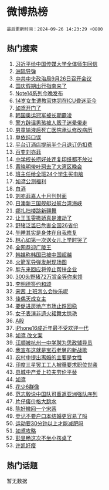 # 微博热榜

`最后更新时间：2024-09-26 14:23:29 +0800`

## 热门搜索

1. [习近平给中国传媒大学全体师生回信](https://m.weibo.cn/search?containerid=100103type%3D1%26t%3D10%26q%3D%23%E4%B9%A0%E8%BF%91%E5%B9%B3%E7%BB%99%E4%B8%AD%E5%9B%BD%E4%BC%A0%E5%AA%92%E5%A4%A7%E5%AD%A6%E5%85%A8%E4%BD%93%E5%B8%88%E7%94%9F%E5%9B%9E%E4%BF%A1%23&stream_entry_id=51&isnewpage=1&extparam=seat%3D1%26q%3D%2523%25E4%25B9%25A0%25E8%25BF%2591%25E5%25B9%25B3%25E7%25BB%2599%25E4%25B8%25AD%25E5%259B%25BD%25E4%25BC%25A0%25E5%25AA%2592%25E5%25A4%25A7%25E5%25AD%25A6%25E5%2585%25A8%25E4%25BD%2593%25E5%25B8%2588%25E7%2594%259F%25E5%259B%259E%25E4%25BF%25A1%2523%26dgr%3D0%26cate%3D10103%26c_type%3D51%26pos%3D0%26filter_type%3Drealtimehot%26stream_entry_id%3D51%26display_time%3D1727331808%26pre_seqid%3D172733180852003065726149)
1. [洲际导弹](https://m.weibo.cn/search?containerid=100103type%3D1%26t%3D10%26q%3D%23%E6%B4%B2%E9%99%85%E5%AF%BC%E5%BC%B9%23&stream_entry_id=31&isnewpage=1&extparam=seat%3D1%26q%3D%2523%25E6%25B4%25B2%25E9%2599%2585%25E5%25AF%25BC%25E5%25BC%25B9%2523%26dgr%3D0%26flag%3D1%26realpos%3D1%26filter_type%3Drealtimehot%26c_type%3D31%26band_rank%3D1%26cate%3D5001%26pos%3D0%26lcate%3D5001%26stream_entry_id%3D31%26display_time%3D1727331808%26pre_seqid%3D172733180852003065726149)
1. [中共中央政治局9月26日召开会议](https://m.weibo.cn/search?containerid=100103type%3D1%26t%3D10%26q%3D%23%E4%B8%AD%E5%85%B1%E4%B8%AD%E5%A4%AE%E6%94%BF%E6%B2%BB%E5%B1%809%E6%9C%8826%E6%97%A5%E5%8F%AC%E5%BC%80%E4%BC%9A%E8%AE%AE%23&stream_entry_id=31&isnewpage=1&extparam=seat%3D1%26q%3D%2523%25E4%25B8%25AD%25E5%2585%25B1%25E4%25B8%25AD%25E5%25A4%25AE%25E6%2594%25BF%25E6%25B2%25BB%25E5%25B1%25809%25E6%259C%258826%25E6%2597%25A5%25E5%258F%25AC%25E5%25BC%2580%25E4%25BC%259A%25E8%25AE%25AE%2523%26dgr%3D0%26flag%3D1%26realpos%3D2%26filter_type%3Drealtimehot%26c_type%3D31%26band_rank%3D2%26cate%3D5001%26pos%3D1%26lcate%3D5001%26stream_entry_id%3D31%26display_time%3D1727331808%26pre_seqid%3D172733180852003065726149)
1. [国庆假期出行指南来了](https://m.weibo.cn/search?containerid=100103type%3D1%26t%3D10%26q%3D%23%E5%9B%BD%E5%BA%86%E5%81%87%E6%9C%9F%E5%87%BA%E8%A1%8C%E6%8C%87%E5%8D%97%E6%9D%A5%E4%BA%86%23&stream_entry_id=31&isnewpage=1&extparam=seat%3D1%26q%3D%2523%25E5%259B%25BD%25E5%25BA%2586%25E5%2581%2587%25E6%259C%259F%25E5%2587%25BA%25E8%25A1%258C%25E6%258C%2587%25E5%258D%2597%25E6%259D%25A5%25E4%25BA%2586%2523%26dgr%3D0%26flag%3D0%26realpos%3D3%26filter_type%3Drealtimehot%26c_type%3D31%26band_rank%3D3%26cate%3D5001%26pos%3D2%26lcate%3D5001%26stream_entry_id%3D31%26display_time%3D1727331808%26pre_seqid%3D172733180852003065726149)
1. [Note14系列今晚发布](https://m.weibo.cn/search?containerid=100103type%3D1%26t%3D10%26q%3D%23Note14%E7%B3%BB%E5%88%97%E4%BB%8A%E6%99%9A%E5%8F%91%E5%B8%83%23&stream_entry_id=31&isnewpage=1&extparam=seat%3D1%26q%3D%2523Note14%25E7%25B3%25BB%25E5%2588%2597%25E4%25BB%258A%25E6%2599%259A%25E5%258F%2591%25E5%25B8%2583%2523%26dgr%3D0%26adid%3D256969%26filter_type%3Drealtimehot%26c_type%3D31%26band_rank%3D4%26topic_ad%3D1%26cate%3D5001%26is_ad_pos%3D1%26pos%3D3%26lcate%3D5001%26stream_entry_id%3D31%26display_time%3D1727331808%26pre_seqid%3D172733180852003065726149)
1. [14岁女生遭教官体罚在ICU昏迷至今](https://m.weibo.cn/search?containerid=100103type%3D1%26t%3D10%26q%3D%2314%E5%B2%81%E5%A5%B3%E7%94%9F%E9%81%AD%E6%95%99%E5%AE%98%E4%BD%93%E7%BD%9A%E5%9C%A8ICU%E6%98%8F%E8%BF%B7%E8%87%B3%E4%BB%8A%23&stream_entry_id=31&isnewpage=1&extparam=seat%3D1%26q%3D%252314%25E5%25B2%2581%25E5%25A5%25B3%25E7%2594%259F%25E9%2581%25AD%25E6%2595%2599%25E5%25AE%2598%25E4%25BD%2593%25E7%25BD%259A%25E5%259C%25A8ICU%25E6%2598%258F%25E8%25BF%25B7%25E8%2587%25B3%25E4%25BB%258A%2523%26dgr%3D0%26flag%3D1%26realpos%3D4%26filter_type%3Drealtimehot%26c_type%3D31%26band_rank%3D4%26cate%3D5001%26pos%3D4%26lcate%3D5001%26stream_entry_id%3D31%26display_time%3D1727331808%26pre_seqid%3D172733180852003065726149)
1. [如鸢开门了](https://m.weibo.cn/search?containerid=100103type%3D1%26t%3D10%26q%3D%23%E5%A6%82%E9%B8%A2%E5%BC%80%E9%97%A8%E4%BA%86%23&stream_entry_id=31&isnewpage=1&extparam=seat%3D1%26q%3D%2523%25E5%25A6%2582%25E9%25B8%25A2%25E5%25BC%2580%25E9%2597%25A8%25E4%25BA%2586%2523%26dgr%3D0%26flag%3D0%26realpos%3D5%26filter_type%3Drealtimehot%26c_type%3D31%26band_rank%3D5%26cate%3D5001%26pos%3D5%26lcate%3D5001%26stream_entry_id%3D31%26display_time%3D1727331808%26pre_seqid%3D172733180852003065726149)
1. [韩国奥运冠军被长期霸凌](https://m.weibo.cn/search?containerid=100103type%3D1%26t%3D10%26q%3D%23%E9%9F%A9%E5%9B%BD%E5%A5%A5%E8%BF%90%E5%86%A0%E5%86%9B%E8%A2%AB%E9%95%BF%E6%9C%9F%E9%9C%B8%E5%87%8C%23&stream_entry_id=31&isnewpage=1&extparam=seat%3D1%26q%3D%2523%25E9%259F%25A9%25E5%259B%25BD%25E5%25A5%25A5%25E8%25BF%2590%25E5%2586%25A0%25E5%2586%259B%25E8%25A2%25AB%25E9%2595%25BF%25E6%259C%259F%25E9%259C%25B8%25E5%2587%258C%2523%26dgr%3D0%26flag%3D2%26realpos%3D6%26filter_type%3Drealtimehot%26c_type%3D31%26band_rank%3D6%26cate%3D5001%26pos%3D6%26lcate%3D5001%26stream_entry_id%3D31%26display_time%3D1727331808%26pre_seqid%3D172733180852003065726149)
1. [警方辟谣男孩被人贩子迷晕带走](https://m.weibo.cn/search?containerid=100103type%3D1%26t%3D10%26q%3D%23%E8%AD%A6%E6%96%B9%E8%BE%9F%E8%B0%A3%E7%94%B7%E5%AD%A9%E8%A2%AB%E4%BA%BA%E8%B4%A9%E5%AD%90%E8%BF%B7%E6%99%95%E5%B8%A6%E8%B5%B0%23&stream_entry_id=31&isnewpage=1&extparam=seat%3D1%26q%3D%2523%25E8%25AD%25A6%25E6%2596%25B9%25E8%25BE%259F%25E8%25B0%25A3%25E7%2594%25B7%25E5%25AD%25A9%25E8%25A2%25AB%25E4%25BA%25BA%25E8%25B4%25A9%25E5%25AD%2590%25E8%25BF%25B7%25E6%2599%2595%25E5%25B8%25A6%25E8%25B5%25B0%2523%26dgr%3D0%26adid%3D256960%26filter_type%3Drealtimehot%26c_type%3D31%26band_rank%3D7%26cate%3D5001%26is_ad_pos%3D1%26pos%3D7%26lcate%3D5001%26stream_entry_id%3D31%26display_time%3D1727331808%26pre_seqid%3D172733180852003065726149)
1. [男童输液后死亡医院承认修改病历](https://m.weibo.cn/search?containerid=100103type%3D1%26t%3D10%26q%3D%23%E7%94%B7%E7%AB%A5%E8%BE%93%E6%B6%B2%E5%90%8E%E6%AD%BB%E4%BA%A1%E5%8C%BB%E9%99%A2%E6%89%BF%E8%AE%A4%E4%BF%AE%E6%94%B9%E7%97%85%E5%8E%86%23&stream_entry_id=31&isnewpage=1&extparam=seat%3D1%26q%3D%2523%25E7%2594%25B7%25E7%25AB%25A5%25E8%25BE%2593%25E6%25B6%25B2%25E5%2590%258E%25E6%25AD%25BB%25E4%25BA%25A1%25E5%258C%25BB%25E9%2599%25A2%25E6%2589%25BF%25E8%25AE%25A4%25E4%25BF%25AE%25E6%2594%25B9%25E7%2597%2585%25E5%258E%2586%2523%26dgr%3D0%26flag%3D0%26realpos%3D7%26filter_type%3Drealtimehot%26c_type%3D31%26band_rank%3D7%26cate%3D5001%26pos%3D8%26lcate%3D5001%26stream_entry_id%3D31%26display_time%3D1727331808%26pre_seqid%3D172733180852003065726149)
1. [单依纯口误](https://m.weibo.cn/search?containerid=100103type%3D1%26t%3D10%26q%3D%E5%8D%95%E4%BE%9D%E7%BA%AF%E5%8F%A3%E8%AF%AF&stream_entry_id=31&isnewpage=1&extparam=seat%3D1%26q%3D%25E5%258D%2595%25E4%25BE%259D%25E7%25BA%25AF%25E5%258F%25A3%25E8%25AF%25AF%26dgr%3D0%26flag%3D0%26realpos%3D8%26filter_type%3Drealtimehot%26c_type%3D31%26band_rank%3D8%26cate%3D5001%26pos%3D9%26lcate%3D5001%26stream_entry_id%3D31%26display_time%3D1727331808%26pre_seqid%3D172733180852003065726149)
1. [平台订酒店提前半个月退订仍扣费](https://m.weibo.cn/search?containerid=100103type%3D1%26t%3D10%26q%3D%23%E5%B9%B3%E5%8F%B0%E8%AE%A2%E9%85%92%E5%BA%97%E6%8F%90%E5%89%8D%E5%8D%8A%E4%B8%AA%E6%9C%88%E9%80%80%E8%AE%A2%E4%BB%8D%E6%89%A3%E8%B4%B9%23&stream_entry_id=31&isnewpage=1&extparam=seat%3D1%26q%3D%2523%25E5%25B9%25B3%25E5%258F%25B0%25E8%25AE%25A2%25E9%2585%2592%25E5%25BA%2597%25E6%258F%2590%25E5%2589%258D%25E5%258D%258A%25E4%25B8%25AA%25E6%259C%2588%25E9%2580%2580%25E8%25AE%25A2%25E4%25BB%258D%25E6%2589%25A3%25E8%25B4%25B9%2523%26dgr%3D0%26flag%3D1%26realpos%3D9%26filter_type%3Drealtimehot%26c_type%3D31%26band_rank%3D9%26cate%3D5001%26pos%3D10%26lcate%3D5001%26stream_entry_id%3D31%26display_time%3D1727331808%26pre_seqid%3D172733180852003065726149)
1. [百变刘亦菲](https://m.weibo.cn/search?containerid=100103type%3D1%26t%3D10%26q%3D%E7%99%BE%E5%8F%98%E5%88%98%E4%BA%A6%E8%8F%B2&stream_entry_id=31&isnewpage=1&extparam=seat%3D1%26q%3D%25E7%2599%25BE%25E5%258F%2598%25E5%2588%2598%25E4%25BA%25A6%25E8%258F%25B2%26dgr%3D0%26flag%3D1%26realpos%3D10%26filter_type%3Drealtimehot%26c_type%3D31%26band_rank%3D10%26cate%3D5001%26pos%3D11%26lcate%3D5001%26stream_entry_id%3D31%26display_time%3D1727331808%26pre_seqid%3D172733180852003065726149)
1. [中学校长捞好处连复印纸都不放过](https://m.weibo.cn/search?containerid=100103type%3D1%26t%3D10%26q%3D%23%E4%B8%AD%E5%AD%A6%E6%A0%A1%E9%95%BF%E6%8D%9E%E5%A5%BD%E5%A4%84%E8%BF%9E%E5%A4%8D%E5%8D%B0%E7%BA%B8%E9%83%BD%E4%B8%8D%E6%94%BE%E8%BF%87%23&stream_entry_id=31&isnewpage=1&extparam=seat%3D1%26q%3D%2523%25E4%25B8%25AD%25E5%25AD%25A6%25E6%25A0%25A1%25E9%2595%25BF%25E6%258D%259E%25E5%25A5%25BD%25E5%25A4%2584%25E8%25BF%259E%25E5%25A4%258D%25E5%258D%25B0%25E7%25BA%25B8%25E9%2583%25BD%25E4%25B8%258D%25E6%2594%25BE%25E8%25BF%2587%2523%26dgr%3D0%26flag%3D1%26realpos%3D11%26filter_type%3Drealtimehot%26c_type%3D31%26band_rank%3D11%26cate%3D5001%26pos%3D12%26lcate%3D5001%26stream_entry_id%3D31%26display_time%3D1727331808%26pre_seqid%3D172733180852003065726149)
1. [黄晓明带叶珂去了大湾区晚会](https://m.weibo.cn/search?containerid=100103type%3D1%26t%3D10%26q%3D%23%E9%BB%84%E6%99%93%E6%98%8E%E5%B8%A6%E5%8F%B6%E7%8F%82%E5%8E%BB%E4%BA%86%E5%A4%A7%E6%B9%BE%E5%8C%BA%E6%99%9A%E4%BC%9A%23&stream_entry_id=31&isnewpage=1&extparam=seat%3D1%26q%3D%2523%25E9%25BB%2584%25E6%2599%2593%25E6%2598%258E%25E5%25B8%25A6%25E5%258F%25B6%25E7%258F%2582%25E5%258E%25BB%25E4%25BA%2586%25E5%25A4%25A7%25E6%25B9%25BE%25E5%258C%25BA%25E6%2599%259A%25E4%25BC%259A%2523%26dgr%3D0%26flag%3D1%26realpos%3D12%26filter_type%3Drealtimehot%26c_type%3D31%26band_rank%3D12%26cate%3D5001%26pos%3D13%26lcate%3D5001%26stream_entry_id%3D31%26display_time%3D1727331808%26pre_seqid%3D172733180852003065726149)
1. [班主任给全班24个学生买电脑](https://m.weibo.cn/search?containerid=100103type%3D1%26t%3D10%26q%3D%23%E7%8F%AD%E4%B8%BB%E4%BB%BB%E7%BB%99%E5%85%A8%E7%8F%AD24%E4%B8%AA%E5%AD%A6%E7%94%9F%E4%B9%B0%E7%94%B5%E8%84%91%23&stream_entry_id=31&isnewpage=1&extparam=seat%3D1%26q%3D%2523%25E7%258F%25AD%25E4%25B8%25BB%25E4%25BB%25BB%25E7%25BB%2599%25E5%2585%25A8%25E7%258F%25AD24%25E4%25B8%25AA%25E5%25AD%25A6%25E7%2594%259F%25E4%25B9%25B0%25E7%2594%25B5%25E8%2584%2591%2523%26dgr%3D0%26flag%3D32768%26realpos%3D13%26filter_type%3Drealtimehot%26c_type%3D31%26band_rank%3D13%26cate%3D5001%26pos%3D14%26lcate%3D5001%26stream_entry_id%3D31%26display_time%3D1727331808%26pre_seqid%3D172733180852003065726149)
1. [如鸢公测福利](https://m.weibo.cn/search?containerid=100103type%3D1%26t%3D10%26q%3D%23%E5%A6%82%E9%B8%A2%E5%85%AC%E6%B5%8B%E7%A6%8F%E5%88%A9%23&stream_entry_id=31&isnewpage=1&extparam=seat%3D1%26q%3D%2523%25E5%25A6%2582%25E9%25B8%25A2%25E5%2585%25AC%25E6%25B5%258B%25E7%25A6%258F%25E5%2588%25A9%2523%26dgr%3D0%26flag%3D1%26realpos%3D14%26filter_type%3Drealtimehot%26c_type%3D31%26band_rank%3D14%26cate%3D5001%26pos%3D15%26lcate%3D5001%26stream_entry_id%3D31%26display_time%3D1727331808%26pre_seqid%3D172733180852003065726149)
1. [白酒](https://m.weibo.cn/search?containerid=100103type%3D1%26t%3D10%26q%3D%E7%99%BD%E9%85%92&stream_entry_id=31&isnewpage=1&extparam=seat%3D1%26q%3D%25E7%2599%25BD%25E9%2585%2592%26dgr%3D0%26flag%3D1%26realpos%3D15%26filter_type%3Drealtimehot%26c_type%3D31%26band_rank%3D15%26cate%3D5001%26pos%3D16%26lcate%3D5001%26stream_entry_id%3D31%26display_time%3D1727331808%26pre_seqid%3D172733180852003065726149)
1. [刘亦菲嘉人十月刊封面](https://m.weibo.cn/search?containerid=100103type%3D1%26t%3D10%26q%3D%23%E5%88%98%E4%BA%A6%E8%8F%B2%E5%98%89%E4%BA%BA%E5%8D%81%E6%9C%88%E5%88%8A%E5%B0%81%E9%9D%A2%23&stream_entry_id=31&isnewpage=1&extparam=seat%3D1%26q%3D%2523%25E5%2588%2598%25E4%25BA%25A6%25E8%258F%25B2%25E5%2598%2589%25E4%25BA%25BA%25E5%258D%2581%25E6%259C%2588%25E5%2588%258A%25E5%25B0%2581%25E9%259D%25A2%2523%26dgr%3D0%26flag%3D0%26realpos%3D16%26filter_type%3Drealtimehot%26c_type%3D31%26band_rank%3D16%26cate%3D5001%26pos%3D17%26lcate%3D5001%26stream_entry_id%3D31%26display_time%3D1727331808%26pre_seqid%3D172733180852003065726149)
1. [日澳新三国舰艇过航台湾海峡](https://m.weibo.cn/search?containerid=100103type%3D1%26t%3D10%26q%3D%23%E6%97%A5%E6%BE%B3%E6%96%B0%E4%B8%89%E5%9B%BD%E8%88%B0%E8%89%87%E8%BF%87%E8%88%AA%E5%8F%B0%E6%B9%BE%E6%B5%B7%E5%B3%A1%23&stream_entry_id=31&isnewpage=1&extparam=seat%3D1%26q%3D%2523%25E6%2597%25A5%25E6%25BE%25B3%25E6%2596%25B0%25E4%25B8%2589%25E5%259B%25BD%25E8%2588%25B0%25E8%2589%2587%25E8%25BF%2587%25E8%2588%25AA%25E5%258F%25B0%25E6%25B9%25BE%25E6%25B5%25B7%25E5%25B3%25A1%2523%26dgr%3D0%26flag%3D0%26realpos%3D17%26filter_type%3Drealtimehot%26c_type%3D31%26band_rank%3D17%26cate%3D5001%26pos%3D18%26lcate%3D5001%26stream_entry_id%3D31%26display_time%3D1727331808%26pre_seqid%3D172733180852003065726149)
1. [娜扎扫楼跳新疆舞](https://m.weibo.cn/search?containerid=100103type%3D1%26t%3D10%26q%3D%E5%A8%9C%E6%89%8E%E6%89%AB%E6%A5%BC%E8%B7%B3%E6%96%B0%E7%96%86%E8%88%9E&stream_entry_id=31&isnewpage=1&extparam=seat%3D1%26q%3D%25E5%25A8%259C%25E6%2589%258E%25E6%2589%25AB%25E6%25A5%25BC%25E8%25B7%25B3%25E6%2596%25B0%25E7%2596%2586%25E8%2588%259E%26dgr%3D0%26flag%3D1%26realpos%3D18%26filter_type%3Drealtimehot%26c_type%3D31%26band_rank%3D18%26cate%3D5001%26pos%3D19%26lcate%3D5001%26stream_entry_id%3D31%26display_time%3D1727331808%26pre_seqid%3D172733180852003065726149)
1. [让王玉雯撒娇真是渡劫了](https://m.weibo.cn/search?containerid=100103type%3D1%26t%3D10%26q%3D%E8%AE%A9%E7%8E%8B%E7%8E%89%E9%9B%AF%E6%92%92%E5%A8%87%E7%9C%9F%E6%98%AF%E6%B8%A1%E5%8A%AB%E4%BA%86&stream_entry_id=31&isnewpage=1&extparam=seat%3D1%26q%3D%25E8%25AE%25A9%25E7%258E%258B%25E7%258E%2589%25E9%259B%25AF%25E6%2592%2592%25E5%25A8%2587%25E7%259C%259F%25E6%2598%25AF%25E6%25B8%25A1%25E5%258A%25AB%25E4%25BA%2586%26dgr%3D0%26flag%3D1%26realpos%3D19%26filter_type%3Drealtimehot%26c_type%3D31%26band_rank%3D19%26cate%3D5001%26pos%3D20%26lcate%3D5001%26stream_entry_id%3D31%26display_time%3D1727331808%26pre_seqid%3D172733180852003065726149)
1. [野猪泛滥已危害全国26省份](https://m.weibo.cn/search?containerid=100103type%3D1%26t%3D10%26q%3D%23%E9%87%8E%E7%8C%AA%E6%B3%9B%E6%BB%A5%E5%B7%B2%E5%8D%B1%E5%AE%B3%E5%85%A8%E5%9B%BD26%E7%9C%81%E4%BB%BD%23&stream_entry_id=31&isnewpage=1&extparam=seat%3D1%26q%3D%2523%25E9%2587%258E%25E7%258C%25AA%25E6%25B3%259B%25E6%25BB%25A5%25E5%25B7%25B2%25E5%258D%25B1%25E5%25AE%25B3%25E5%2585%25A8%25E5%259B%25BD26%25E7%259C%2581%25E4%25BB%25BD%2523%26dgr%3D0%26flag%3D0%26realpos%3D20%26filter_type%3Drealtimehot%26c_type%3D31%26band_rank%3D20%26cate%3D5001%26pos%3D21%26lcate%3D5001%26stream_entry_id%3D31%26display_time%3D1727331808%26pre_seqid%3D172733180852003065726149)
1. [午睡其实是身体在自我修复](https://m.weibo.cn/search?containerid=100103type%3D1%26t%3D10%26q%3D%23%E5%8D%88%E7%9D%A1%E5%85%B6%E5%AE%9E%E6%98%AF%E8%BA%AB%E4%BD%93%E5%9C%A8%E8%87%AA%E6%88%91%E4%BF%AE%E5%A4%8D%23&stream_entry_id=31&isnewpage=1&extparam=seat%3D1%26q%3D%2523%25E5%258D%2588%25E7%259D%25A1%25E5%2585%25B6%25E5%25AE%259E%25E6%2598%25AF%25E8%25BA%25AB%25E4%25BD%2593%25E5%259C%25A8%25E8%2587%25AA%25E6%2588%2591%25E4%25BF%25AE%25E5%25A4%258D%2523%26dgr%3D0%26flag%3D0%26realpos%3D21%26filter_type%3Drealtimehot%26c_type%3D31%26band_rank%3D21%26cate%3D5001%26pos%3D22%26lcate%3D5001%26stream_entry_id%3D31%26display_time%3D1727331808%26pre_seqid%3D172733180852003065726149)
1. [林心如第一次送女儿上学时哭了](https://m.weibo.cn/search?containerid=100103type%3D1%26t%3D10%26q%3D%23%E6%9E%97%E5%BF%83%E5%A6%82%E7%AC%AC%E4%B8%80%E6%AC%A1%E9%80%81%E5%A5%B3%E5%84%BF%E4%B8%8A%E5%AD%A6%E6%97%B6%E5%93%AD%E4%BA%86%23&stream_entry_id=31&isnewpage=1&extparam=seat%3D1%26q%3D%2523%25E6%259E%2597%25E5%25BF%2583%25E5%25A6%2582%25E7%25AC%25AC%25E4%25B8%2580%25E6%25AC%25A1%25E9%2580%2581%25E5%25A5%25B3%25E5%2584%25BF%25E4%25B8%258A%25E5%25AD%25A6%25E6%2597%25B6%25E5%2593%25AD%25E4%25BA%2586%2523%26dgr%3D0%26flag%3D0%26realpos%3D22%26filter_type%3Drealtimehot%26c_type%3D31%26band_rank%3D22%26cate%3D5001%26pos%3D23%26lcate%3D5001%26stream_entry_id%3D31%26display_time%3D1727331808%26pre_seqid%3D172733180852003065726149)
1. [全网恭迎广陵王](https://m.weibo.cn/search?containerid=100103type%3D1%26t%3D10%26q%3D%23%E5%85%A8%E7%BD%91%E6%81%AD%E8%BF%8E%E5%B9%BF%E9%99%B5%E7%8E%8B%23&stream_entry_id=31&isnewpage=1&extparam=seat%3D1%26q%3D%2523%25E5%2585%25A8%25E7%25BD%2591%25E6%2581%25AD%25E8%25BF%258E%25E5%25B9%25BF%25E9%2599%25B5%25E7%258E%258B%2523%26dgr%3D0%26adid%3D257016%26realpos%3D23%26filter_type%3Drealtimehot%26c_type%3D31%26band_rank%3D23%26cate%3D5001%26flag%3D0%26pos%3D24%26lcate%3D5001%26stream_entry_id%3D31%26display_time%3D1727331808%26pre_seqid%3D172733180852003065726149)
1. [韩媒称韩国已被中国超越](https://m.weibo.cn/search?containerid=100103type%3D1%26t%3D10%26q%3D%23%E9%9F%A9%E5%AA%92%E7%A7%B0%E9%9F%A9%E5%9B%BD%E5%B7%B2%E8%A2%AB%E4%B8%AD%E5%9B%BD%E8%B6%85%E8%B6%8A%23&stream_entry_id=31&isnewpage=1&extparam=seat%3D1%26q%3D%2523%25E9%259F%25A9%25E5%25AA%2592%25E7%25A7%25B0%25E9%259F%25A9%25E5%259B%25BD%25E5%25B7%25B2%25E8%25A2%25AB%25E4%25B8%25AD%25E5%259B%25BD%25E8%25B6%2585%25E8%25B6%258A%2523%26dgr%3D0%26flag%3D2%26realpos%3D24%26filter_type%3Drealtimehot%26c_type%3D31%26band_rank%3D24%26cate%3D5001%26pos%3D25%26lcate%3D5001%26stream_entry_id%3D31%26display_time%3D1727331808%26pre_seqid%3D172733180852003065726149)
1. [火箭军导弹发射现场图](https://m.weibo.cn/search?containerid=100103type%3D1%26t%3D10%26q%3D%23%E7%81%AB%E7%AE%AD%E5%86%9B%E5%AF%BC%E5%BC%B9%E5%8F%91%E5%B0%84%E7%8E%B0%E5%9C%BA%E5%9B%BE%23&stream_entry_id=31&isnewpage=1&extparam=seat%3D1%26q%3D%2523%25E7%2581%25AB%25E7%25AE%25AD%25E5%2586%259B%25E5%25AF%25BC%25E5%25BC%25B9%25E5%258F%2591%25E5%25B0%2584%25E7%258E%25B0%25E5%259C%25BA%25E5%259B%25BE%2523%26dgr%3D0%26flag%3D0%26realpos%3D25%26filter_type%3Drealtimehot%26c_type%3D31%26band_rank%3D25%26cate%3D5001%26pos%3D26%26lcate%3D5001%26stream_entry_id%3D31%26display_time%3D1727331808%26pre_seqid%3D172733180852003065726149)
1. [胖东来回应将停止帮扶企业](https://m.weibo.cn/search?containerid=100103type%3D1%26t%3D10%26q%3D%23%E8%83%96%E4%B8%9C%E6%9D%A5%E5%9B%9E%E5%BA%94%E5%B0%86%E5%81%9C%E6%AD%A2%E5%B8%AE%E6%89%B6%E4%BC%81%E4%B8%9A%23&stream_entry_id=31&isnewpage=1&extparam=seat%3D1%26q%3D%2523%25E8%2583%2596%25E4%25B8%259C%25E6%259D%25A5%25E5%259B%259E%25E5%25BA%2594%25E5%25B0%2586%25E5%2581%259C%25E6%25AD%25A2%25E5%25B8%25AE%25E6%2589%25B6%25E4%25BC%2581%25E4%25B8%259A%2523%26dgr%3D0%26flag%3D0%26realpos%3D26%26filter_type%3Drealtimehot%26c_type%3D31%26band_rank%3D26%26cate%3D5001%26pos%3D27%26lcate%3D5001%26stream_entry_id%3D31%26display_time%3D1727331808%26pre_seqid%3D172733180852003065726149)
1. [300头野猪72万赏金等你来领](https://m.weibo.cn/search?containerid=100103type%3D1%26t%3D10%26q%3D%23300%E5%A4%B4%E9%87%8E%E7%8C%AA72%E4%B8%87%E8%B5%8F%E9%87%91%E7%AD%89%E4%BD%A0%E6%9D%A5%E9%A2%86%23&stream_entry_id=31&isnewpage=1&extparam=seat%3D1%26q%3D%2523300%25E5%25A4%25B4%25E9%2587%258E%25E7%258C%25AA72%25E4%25B8%2587%25E8%25B5%258F%25E9%2587%2591%25E7%25AD%2589%25E4%25BD%25A0%25E6%259D%25A5%25E9%25A2%2586%2523%26dgr%3D0%26flag%3D1%26realpos%3D27%26filter_type%3Drealtimehot%26c_type%3D31%26band_rank%3D27%26cate%3D5001%26pos%3D28%26lcate%3D5001%26stream_entry_id%3D31%26display_time%3D1727331808%26pre_seqid%3D172733180852003065726149)
1. [李明德签约和颂](https://m.weibo.cn/search?containerid=100103type%3D1%26t%3D10%26q%3D%23%E6%9D%8E%E6%98%8E%E5%BE%B7%E7%AD%BE%E7%BA%A6%E5%92%8C%E9%A2%82%23&stream_entry_id=31&isnewpage=1&extparam=seat%3D1%26q%3D%2523%25E6%259D%258E%25E6%2598%258E%25E5%25BE%25B7%25E7%25AD%25BE%25E7%25BA%25A6%25E5%2592%258C%25E9%25A2%2582%2523%26dgr%3D0%26flag%3D1%26realpos%3D28%26filter_type%3Drealtimehot%26c_type%3D31%26band_rank%3D28%26cate%3D5001%26pos%3D29%26lcate%3D5001%26stream_entry_id%3D31%26display_time%3D1727331808%26pre_seqid%3D172733180852003065726149)
1. [宋茜 上班怎么会快乐呢](https://m.weibo.cn/search?containerid=100103type%3D1%26t%3D10%26q%3D%E5%AE%8B%E8%8C%9C+%E4%B8%8A%E7%8F%AD%E6%80%8E%E4%B9%88%E4%BC%9A%E5%BF%AB%E4%B9%90%E5%91%A2&stream_entry_id=31&isnewpage=1&extparam=seat%3D1%26q%3D%25E5%25AE%258B%25E8%258C%259C%2520%25E4%25B8%258A%25E7%258F%25AD%25E6%2580%258E%25E4%25B9%2588%25E4%25BC%259A%25E5%25BF%25AB%25E4%25B9%2590%25E5%2591%25A2%26dgr%3D0%26flag%3D1%26realpos%3D29%26filter_type%3Drealtimehot%26c_type%3D31%26band_rank%3D29%26cate%3D5001%26pos%3D30%26lcate%3D5001%26stream_entry_id%3D31%26display_time%3D1727331808%26pre_seqid%3D172733180852003065726149)
1. [佳偶天成女主](https://m.weibo.cn/search?containerid=100103type%3D1%26t%3D10%26q%3D%23%E4%BD%B3%E5%81%B6%E5%A4%A9%E6%88%90%E5%A5%B3%E4%B8%BB%23&stream_entry_id=31&isnewpage=1&extparam=seat%3D1%26q%3D%2523%25E4%25BD%25B3%25E5%2581%25B6%25E5%25A4%25A9%25E6%2588%2590%25E5%25A5%25B3%25E4%25B8%25BB%2523%26dgr%3D0%26flag%3D0%26realpos%3D30%26filter_type%3Drealtimehot%26c_type%3D31%26band_rank%3D30%26cate%3D5001%26pos%3D31%26lcate%3D5001%26stream_entry_id%3D31%26display_time%3D1727331808%26pre_seqid%3D172733180852003065726149)
1. [要促进房地产市场止跌回稳](https://m.weibo.cn/search?containerid=100103type%3D1%26t%3D10%26q%3D%23%E8%A6%81%E4%BF%83%E8%BF%9B%E6%88%BF%E5%9C%B0%E4%BA%A7%E5%B8%82%E5%9C%BA%E6%AD%A2%E8%B7%8C%E5%9B%9E%E7%A8%B3%23&stream_entry_id=31&isnewpage=1&extparam=seat%3D1%26q%3D%2523%25E8%25A6%2581%25E4%25BF%2583%25E8%25BF%259B%25E6%2588%25BF%25E5%259C%25B0%25E4%25BA%25A7%25E5%25B8%2582%25E5%259C%25BA%25E6%25AD%25A2%25E8%25B7%258C%25E5%259B%259E%25E7%25A8%25B3%2523%26dgr%3D0%26flag%3D1%26realpos%3D31%26filter_type%3Drealtimehot%26c_type%3D31%26band_rank%3D31%26cate%3D5001%26pos%3D32%26lcate%3D5001%26stream_entry_id%3D31%26display_time%3D1727331808%26pre_seqid%3D172733180852003065726149)
1. [女子表演非遗火裙舞太惊艳](https://m.weibo.cn/search?containerid=100103type%3D1%26t%3D10%26q%3D%23%E5%A5%B3%E5%AD%90%E8%A1%A8%E6%BC%94%E9%9D%9E%E9%81%97%E7%81%AB%E8%A3%99%E8%88%9E%E5%A4%AA%E6%83%8A%E8%89%B3%23&stream_entry_id=31&isnewpage=1&extparam=seat%3D1%26q%3D%2523%25E5%25A5%25B3%25E5%25AD%2590%25E8%25A1%25A8%25E6%25BC%2594%25E9%259D%259E%25E9%2581%2597%25E7%2581%25AB%25E8%25A3%2599%25E8%2588%259E%25E5%25A4%25AA%25E6%2583%258A%25E8%2589%25B3%2523%26dgr%3D0%26flag%3D1%26realpos%3D32%26filter_type%3Drealtimehot%26c_type%3D31%26band_rank%3D32%26cate%3D5001%26pos%3D33%26lcate%3D5001%26stream_entry_id%3D31%26display_time%3D1727331808%26pre_seqid%3D172733180852003065726149)
1. [A股](https://m.weibo.cn/search?containerid=100103type%3D1%26t%3D10%26q%3DA%E8%82%A1&stream_entry_id=31&isnewpage=1&extparam=seat%3D1%26q%3DA%25E8%2582%25A1%26dgr%3D0%26flag%3D0%26realpos%3D33%26filter_type%3Drealtimehot%26c_type%3D31%26band_rank%3D33%26cate%3D5001%26pos%3D34%26lcate%3D5001%26stream_entry_id%3D31%26display_time%3D1727331808%26pre_seqid%3D172733180852003065726149)
1. [iPhone16成近年最不受欢迎一代](https://m.weibo.cn/search?containerid=100103type%3D1%26t%3D10%26q%3D%23iPhone16%E6%88%90%E8%BF%91%E5%B9%B4%E6%9C%80%E4%B8%8D%E5%8F%97%E6%AC%A2%E8%BF%8E%E4%B8%80%E4%BB%A3%23&stream_entry_id=31&isnewpage=1&extparam=seat%3D1%26q%3D%2523iPhone16%25E6%2588%2590%25E8%25BF%2591%25E5%25B9%25B4%25E6%259C%2580%25E4%25B8%258D%25E5%258F%2597%25E6%25AC%25A2%25E8%25BF%258E%25E4%25B8%2580%25E4%25BB%25A3%2523%26dgr%3D0%26flag%3D0%26realpos%3D34%26filter_type%3Drealtimehot%26c_type%3D31%26band_rank%3D34%26cate%3D5001%26pos%3D35%26lcate%3D5001%26stream_entry_id%3D31%26display_time%3D1727331808%26pre_seqid%3D172733180852003065726149)
1. [如鸢 改文案](https://m.weibo.cn/search?containerid=100103type%3D1%26t%3D10%26q%3D%E5%A6%82%E9%B8%A2+%E6%94%B9%E6%96%87%E6%A1%88&stream_entry_id=31&isnewpage=1&extparam=seat%3D1%26q%3D%25E5%25A6%2582%25E9%25B8%25A2%2520%25E6%2594%25B9%25E6%2596%2587%25E6%25A1%2588%26dgr%3D0%26flag%3D1%26realpos%3D35%26filter_type%3Drealtimehot%26c_type%3D31%26band_rank%3D35%26cate%3D5001%26pos%3D36%26lcate%3D5001%26stream_entry_id%3D31%26display_time%3D1727331808%26pre_seqid%3D172733180852003065726149)
1. [汪顺被杭州一中学聘为思政辅导员](https://m.weibo.cn/search?containerid=100103type%3D1%26t%3D10%26q%3D%23%E6%B1%AA%E9%A1%BA%E8%A2%AB%E6%9D%AD%E5%B7%9E%E4%B8%80%E4%B8%AD%E5%AD%A6%E8%81%98%E4%B8%BA%E6%80%9D%E6%94%BF%E8%BE%85%E5%AF%BC%E5%91%98%23&stream_entry_id=31&isnewpage=1&extparam=seat%3D1%26q%3D%2523%25E6%25B1%25AA%25E9%25A1%25BA%25E8%25A2%25AB%25E6%259D%25AD%25E5%25B7%259E%25E4%25B8%2580%25E4%25B8%25AD%25E5%25AD%25A6%25E8%2581%2598%25E4%25B8%25BA%25E6%2580%259D%25E6%2594%25BF%25E8%25BE%2585%25E5%25AF%25BC%25E5%2591%2598%2523%26dgr%3D0%26flag%3D1%26realpos%3D36%26filter_type%3Drealtimehot%26c_type%3D31%26band_rank%3D36%26cate%3D5001%26pos%3D37%26lcate%3D5001%26stream_entry_id%3D31%26display_time%3D1727331808%26pre_seqid%3D172733180852003065726149)
1. [我宣布这就是宝石老舅的新战歌](https://m.weibo.cn/search?containerid=100103type%3D1%26t%3D10%26q%3D%23%E6%88%91%E5%AE%A3%E5%B8%83%E8%BF%99%E5%B0%B1%E6%98%AF%E5%AE%9D%E7%9F%B3%E8%80%81%E8%88%85%E7%9A%84%E6%96%B0%E6%88%98%E6%AD%8C%23&stream_entry_id=31&isnewpage=1&extparam=seat%3D1%26q%3D%2523%25E6%2588%2591%25E5%25AE%25A3%25E5%25B8%2583%25E8%25BF%2599%25E5%25B0%25B1%25E6%2598%25AF%25E5%25AE%259D%25E7%259F%25B3%25E8%2580%2581%25E8%2588%2585%25E7%259A%2584%25E6%2596%25B0%25E6%2588%2598%25E6%25AD%258C%2523%26dgr%3D0%26adid%3D256493%26realpos%3D37%26filter_type%3Drealtimehot%26c_type%3D31%26band_rank%3D37%26cate%3D5001%26flag%3D0%26pos%3D38%26lcate%3D5001%26stream_entry_id%3D31%26display_time%3D1727331808%26pre_seqid%3D172733180852003065726149)
1. [农村中提出离婚的主要是女性](https://m.weibo.cn/search?containerid=100103type%3D1%26t%3D10%26q%3D%23%E5%86%9C%E6%9D%91%E4%B8%AD%E6%8F%90%E5%87%BA%E7%A6%BB%E5%A9%9A%E7%9A%84%E4%B8%BB%E8%A6%81%E6%98%AF%E5%A5%B3%E6%80%A7%23&stream_entry_id=31&isnewpage=1&extparam=seat%3D1%26q%3D%2523%25E5%2586%259C%25E6%259D%2591%25E4%25B8%25AD%25E6%258F%2590%25E5%2587%25BA%25E7%25A6%25BB%25E5%25A9%259A%25E7%259A%2584%25E4%25B8%25BB%25E8%25A6%2581%25E6%2598%25AF%25E5%25A5%25B3%25E6%2580%25A7%2523%26dgr%3D0%26flag%3D1%26realpos%3D38%26filter_type%3Drealtimehot%26c_type%3D31%26band_rank%3D38%26cate%3D5001%26pos%3D39%26lcate%3D5001%26stream_entry_id%3D31%26display_time%3D1727331808%26pre_seqid%3D172733180852003065726149)
1. [印度三星罢工工人被曝要求职位世袭](https://m.weibo.cn/search?containerid=100103type%3D1%26t%3D10%26q%3D%23%E5%8D%B0%E5%BA%A6%E4%B8%89%E6%98%9F%E7%BD%A2%E5%B7%A5%E5%B7%A5%E4%BA%BA%E8%A2%AB%E6%9B%9D%E8%A6%81%E6%B1%82%E8%81%8C%E4%BD%8D%E4%B8%96%E8%A2%AD%23&stream_entry_id=31&isnewpage=1&extparam=seat%3D1%26q%3D%2523%25E5%258D%25B0%25E5%25BA%25A6%25E4%25B8%2589%25E6%2598%259F%25E7%25BD%25A2%25E5%25B7%25A5%25E5%25B7%25A5%25E4%25BA%25BA%25E8%25A2%25AB%25E6%259B%259D%25E8%25A6%2581%25E6%25B1%2582%25E8%2581%258C%25E4%25BD%258D%25E4%25B8%2596%25E8%25A2%25AD%2523%26dgr%3D0%26flag%3D0%26realpos%3D39%26filter_type%3Drealtimehot%26c_type%3D31%26band_rank%3D39%26cate%3D5001%26pos%3D40%26lcate%3D5001%26stream_entry_id%3D31%26display_time%3D1727331808%26pre_seqid%3D172733180852003065726149)
1. [县城中产爱上拉夫劳伦平替](https://m.weibo.cn/search?containerid=100103type%3D1%26t%3D10%26q%3D%23%E5%8E%BF%E5%9F%8E%E4%B8%AD%E4%BA%A7%E7%88%B1%E4%B8%8A%E6%8B%89%E5%A4%AB%E5%8A%B3%E4%BC%A6%E5%B9%B3%E6%9B%BF%23&stream_entry_id=31&isnewpage=1&extparam=seat%3D1%26q%3D%2523%25E5%258E%25BF%25E5%259F%258E%25E4%25B8%25AD%25E4%25BA%25A7%25E7%2588%25B1%25E4%25B8%258A%25E6%258B%2589%25E5%25A4%25AB%25E5%258A%25B3%25E4%25BC%25A6%25E5%25B9%25B3%25E6%259B%25BF%2523%26dgr%3D0%26flag%3D1%26realpos%3D40%26filter_type%3Drealtimehot%26c_type%3D31%26band_rank%3D40%26cate%3D5001%26pos%3D41%26lcate%3D5001%26stream_entry_id%3D31%26display_time%3D1727331808%26pre_seqid%3D172733180852003065726149)
1. [如鸢](https://m.weibo.cn/search?containerid=100103type%3D1%26t%3D10%26q%3D%23%E5%A6%82%E9%B8%A2%23&stream_entry_id=31&isnewpage=1&extparam=seat%3D1%26q%3D%2523%25E5%25A6%2582%25E9%25B8%25A2%2523%26dgr%3D0%26flag%3D1%26realpos%3D41%26filter_type%3Drealtimehot%26c_type%3D31%26band_rank%3D41%26cate%3D5001%26pos%3D42%26lcate%3D5001%26stream_entry_id%3D31%26display_time%3D1727331808%26pre_seqid%3D172733180852003065726149)
1. [花少6群像](https://m.weibo.cn/search?containerid=100103type%3D1%26t%3D10%26q%3D%E8%8A%B1%E5%B0%916%E7%BE%A4%E5%83%8F&stream_entry_id=31&isnewpage=1&extparam=seat%3D1%26q%3D%25E8%258A%25B1%25E5%25B0%25916%25E7%25BE%25A4%25E5%2583%258F%26dgr%3D0%26flag%3D1%26realpos%3D42%26filter_type%3Drealtimehot%26c_type%3D31%26band_rank%3D42%26cate%3D5001%26pos%3D43%26lcate%3D5001%26stream_entry_id%3D31%26display_time%3D1727331808%26pre_seqid%3D172733180852003065726149)
1. [范志毅说中国队可重返亚洲强队序列](https://m.weibo.cn/search?containerid=100103type%3D1%26t%3D10%26q%3D%23%E8%8C%83%E5%BF%97%E6%AF%85%E8%AF%B4%E4%B8%AD%E5%9B%BD%E9%98%9F%E5%8F%AF%E9%87%8D%E8%BF%94%E4%BA%9A%E6%B4%B2%E5%BC%BA%E9%98%9F%E5%BA%8F%E5%88%97%23&stream_entry_id=31&isnewpage=1&extparam=seat%3D1%26q%3D%2523%25E8%258C%2583%25E5%25BF%2597%25E6%25AF%2585%25E8%25AF%25B4%25E4%25B8%25AD%25E5%259B%25BD%25E9%2598%259F%25E5%258F%25AF%25E9%2587%258D%25E8%25BF%2594%25E4%25BA%259A%25E6%25B4%25B2%25E5%25BC%25BA%25E9%2598%259F%25E5%25BA%258F%25E5%2588%2597%2523%26dgr%3D0%26flag%3D1%26realpos%3D43%26filter_type%3Drealtimehot%26c_type%3D31%26band_rank%3D43%26cate%3D5001%26pos%3D44%26lcate%3D5001%26stream_entry_id%3D31%26display_time%3D1727331808%26pre_seqid%3D172733180852003065726149)
1. [片仔癀价格大跳水](https://m.weibo.cn/search?containerid=100103type%3D1%26t%3D10%26q%3D%23%E7%89%87%E4%BB%94%E7%99%80%E4%BB%B7%E6%A0%BC%E5%A4%A7%E8%B7%B3%E6%B0%B4%23&stream_entry_id=31&isnewpage=1&extparam=seat%3D1%26q%3D%2523%25E7%2589%2587%25E4%25BB%2594%25E7%2599%2580%25E4%25BB%25B7%25E6%25A0%25BC%25E5%25A4%25A7%25E8%25B7%25B3%25E6%25B0%25B4%2523%26dgr%3D0%26flag%3D1%26realpos%3D44%26filter_type%3Drealtimehot%26c_type%3D31%26band_rank%3D44%26cate%3D5001%26pos%3D45%26lcate%3D5001%26stream_entry_id%3D31%26display_time%3D1727331808%26pre_seqid%3D172733180852003065726149)
1. [陈好撤回一个宋茜](https://m.weibo.cn/search?containerid=100103type%3D1%26t%3D10%26q%3D%23%E9%99%88%E5%A5%BD%E6%92%A4%E5%9B%9E%E4%B8%80%E4%B8%AA%E5%AE%8B%E8%8C%9C%23&stream_entry_id=31&isnewpage=1&extparam=seat%3D1%26q%3D%2523%25E9%2599%2588%25E5%25A5%25BD%25E6%2592%25A4%25E5%259B%259E%25E4%25B8%2580%25E4%25B8%25AA%25E5%25AE%258B%25E8%258C%259C%2523%26dgr%3D0%26flag%3D1%26realpos%3D45%26filter_type%3Drealtimehot%26c_type%3D31%26band_rank%3D45%26cate%3D5001%26pos%3D46%26lcate%3D5001%26stream_entry_id%3D31%26display_time%3D1727331808%26pre_seqid%3D172733180852003065726149)
1. [登记不要户口本结婚更容易了吗](https://m.weibo.cn/search?containerid=100103type%3D1%26t%3D10%26q%3D%23%E7%99%BB%E8%AE%B0%E4%B8%8D%E8%A6%81%E6%88%B7%E5%8F%A3%E6%9C%AC%E7%BB%93%E5%A9%9A%E6%9B%B4%E5%AE%B9%E6%98%93%E4%BA%86%E5%90%97%23&stream_entry_id=31&isnewpage=1&extparam=seat%3D1%26q%3D%2523%25E7%2599%25BB%25E8%25AE%25B0%25E4%25B8%258D%25E8%25A6%2581%25E6%2588%25B7%25E5%258F%25A3%25E6%259C%25AC%25E7%25BB%2593%25E5%25A9%259A%25E6%259B%25B4%25E5%25AE%25B9%25E6%2598%2593%25E4%25BA%2586%25E5%2590%2597%2523%26dgr%3D0%26flag%3D1%26realpos%3D46%26filter_type%3Drealtimehot%26c_type%3D31%26band_rank%3D46%26cate%3D5001%26pos%3D47%26lcate%3D5001%26stream_entry_id%3D31%26display_time%3D1727331808%26pre_seqid%3D172733180852003065726149)
1. [运动要30分钟以上才能减肥吗](https://m.weibo.cn/search?containerid=100103type%3D1%26t%3D10%26q%3D%E8%BF%90%E5%8A%A8%E8%A6%8130%E5%88%86%E9%92%9F%E4%BB%A5%E4%B8%8A%E6%89%8D%E8%83%BD%E5%87%8F%E8%82%A5%E5%90%97&stream_entry_id=31&isnewpage=1&extparam=seat%3D1%26q%3D%25E8%25BF%2590%25E5%258A%25A8%25E8%25A6%258130%25E5%2588%2586%25E9%2592%259F%25E4%25BB%25A5%25E4%25B8%258A%25E6%2589%258D%25E8%2583%25BD%25E5%2587%258F%25E8%2582%25A5%25E5%2590%2597%26dgr%3D0%26flag%3D0%26realpos%3D47%26filter_type%3Drealtimehot%26c_type%3D31%26band_rank%3D47%26cate%3D5001%26pos%3D48%26lcate%3D5001%26stream_entry_id%3D31%26display_time%3D1727331808%26pre_seqid%3D172733180852003065726149)
1. [如鸢攻略](https://m.weibo.cn/search?containerid=100103type%3D1%26t%3D10%26q%3D%E5%A6%82%E9%B8%A2%E6%94%BB%E7%95%A5&stream_entry_id=31&isnewpage=1&extparam=seat%3D1%26q%3D%25E5%25A6%2582%25E9%25B8%25A2%25E6%2594%25BB%25E7%2595%25A5%26dgr%3D0%26flag%3D0%26realpos%3D48%26filter_type%3Drealtimehot%26c_type%3D31%26band_rank%3D48%26cate%3D5001%26pos%3D49%26lcate%3D5001%26stream_entry_id%3D31%26display_time%3D1727331808%26pre_seqid%3D172733180852003065726149)
1. [彭昱畅这次不坐小孩桌了](https://m.weibo.cn/search?containerid=100103type%3D1%26t%3D10%26q%3D%E5%BD%AD%E6%98%B1%E7%95%85%E8%BF%99%E6%AC%A1%E4%B8%8D%E5%9D%90%E5%B0%8F%E5%AD%A9%E6%A1%8C%E4%BA%86&stream_entry_id=31&isnewpage=1&extparam=seat%3D1%26q%3D%25E5%25BD%25AD%25E6%2598%25B1%25E7%2595%2585%25E8%25BF%2599%25E6%25AC%25A1%25E4%25B8%258D%25E5%259D%2590%25E5%25B0%258F%25E5%25AD%25A9%25E6%25A1%258C%25E4%25BA%2586%26dgr%3D0%26flag%3D0%26realpos%3D49%26filter_type%3Drealtimehot%26c_type%3D31%26band_rank%3D49%26cate%3D5001%26pos%3D50%26lcate%3D5001%26stream_entry_id%3D31%26display_time%3D1727331808%26pre_seqid%3D172733180852003065726149)
1. [许凯好瘦](https://m.weibo.cn/search?containerid=100103type%3D1%26t%3D10%26q%3D%E8%AE%B8%E5%87%AF%E5%A5%BD%E7%98%A6&stream_entry_id=31&isnewpage=1&extparam=seat%3D1%26q%3D%25E8%25AE%25B8%25E5%2587%25AF%25E5%25A5%25BD%25E7%2598%25A6%26dgr%3D0%26flag%3D0%26realpos%3D50%26filter_type%3Drealtimehot%26c_type%3D31%26band_rank%3D50%26cate%3D5001%26pos%3D51%26lcate%3D5001%26stream_entry_id%3D31%26display_time%3D1727331808%26pre_seqid%3D172733180852003065726149)

## 热门话题

暂无数据
